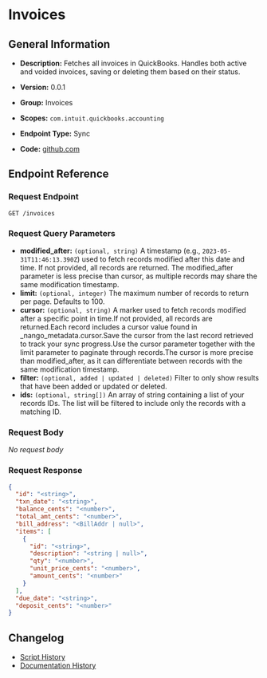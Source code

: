 <!-- BEGIN GENERATED CONTENT -->
# Invoices

## General Information

- **Description:** Fetches all invoices in QuickBooks. Handles both active and voided invoices, saving or deleting them based on their status.

- **Version:** 0.0.1
- **Group:** Invoices
- **Scopes:** `com.intuit.quickbooks.accounting`
- **Endpoint Type:** Sync
- **Code:** [github.com](https://github.com/NangoHQ/integration-templates/tree/main/integrations/quickbooks/syncs/invoices.ts)


## Endpoint Reference

### Request Endpoint

`GET /invoices`

### Request Query Parameters

- **modified_after:** `(optional, string)` A timestamp (e.g., `2023-05-31T11:46:13.390Z`) used to fetch records modified after this date and time. If not provided, all records are returned. The modified_after parameter is less precise than cursor, as multiple records may share the same modification timestamp.
- **limit:** `(optional, integer)` The maximum number of records to return per page. Defaults to 100.
- **cursor:** `(optional, string)` A marker used to fetch records modified after a specific point in time.If not provided, all records are returned.Each record includes a cursor value found in _nango_metadata.cursor.Save the cursor from the last record retrieved to track your sync progress.Use the cursor parameter together with the limit parameter to paginate through records.The cursor is more precise than modified_after, as it can differentiate between records with the same modification timestamp.
- **filter:** `(optional, added | updated | deleted)` Filter to only show results that have been added or updated or deleted.
- **ids:** `(optional, string[])` An array of string containing a list of your records IDs. The list will be filtered to include only the records with a matching ID.

### Request Body

_No request body_

### Request Response

```json
{
  "id": "<string>",
  "txn_date": "<string>",
  "balance_cents": "<number>",
  "total_amt_cents": "<number>",
  "bill_address": "<BillAddr | null>",
  "items": [
    {
      "id": "<string>",
      "description": "<string | null>",
      "qty": "<number>",
      "unit_price_cents": "<number>",
      "amount_cents": "<number>"
    }
  ],
  "due_date": "<string>",
  "deposit_cents": "<number>"
}
```

## Changelog

- [Script History](https://github.com/NangoHQ/integration-templates/commits/main/integrations/quickbooks/syncs/invoices.ts)
- [Documentation History](https://github.com/NangoHQ/integration-templates/commits/main/integrations/quickbooks/syncs/invoices.md)

<!-- END  GENERATED CONTENT -->

